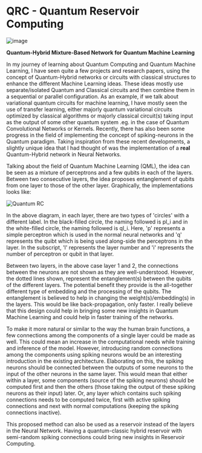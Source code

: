 <h1>QRC - Quantum Reservoir Computing</h1>

![image](https://github.com/user-attachments/assets/965a042c-9a8b-4a00-9c75-ac64c8574358)

**Quantum-Hybrid Mixture-Based Network for Quantum Machine Learning**

In my journey of learning about Quantum Computing and Quantum Machine Learning, I have seen quite a few projects and research papers, using the concept of Quantum-Hybrid networks or circuits with classical structures to enhance the different Machine Learning ideas. These ideas mostly use separate/isolated Quantum and Classical circuits and then combine them in a sequential or parallel configuration. As an example, if we talk about variational quantum circuits for machine learning, I have mostly seen the use of transfer learning, either majorly quantum variational circuits optimized by classical algorithms or majorly classical circuit(s) taking input as the output of some other quantum system .eg. in the case of Quantum Convolutional Networks or Kernels. Recently, there has also been some progress in the field of implementing the concept of spiking-neurons in the Quantum paradigm. Taking inspiration from these recent developments, a slightly unique idea that I had thought of was the implementation of a **real** Quantum-Hybrid network in Neural Networks.

Talking about the field of Quantum Machine Learning (QML), the idea can be seen as a mixture of perceptrons and a few qubits in each of the layers. Between two consecutive layers, the idea proposes entanglement of qubits from one layer to those of the other layer. Graphically, the implementations looks like:

![Quantum RC](https://github.com/SoardRaspi/Quantum-RC-Reservoir-Computing-/blob/main/Bloq%20Crazy.png)

In the above diagram, in each layer, there are two types of 'circles' with a different label. In the black-filled circle, the naming followed is pl_i and in the white-filled circle, the naming followed is ql_i. Here, 'p' represents a simple perceptron which is used in the normal neural networks and 'q' represents the quibt which is being used along-side the perceptrons in the layer. In the subscript, 'l' represents the layer number and 'i' represents the number of perceptron or qubit in that layer.

Between two layers, in the above case layer 1 and 2, the connections between the neurons are not shown as they are well-understood. However, the dotted lines shown, represent the entanglement(s) between the qubits of the different layers. The potential benefit they provide is the all-together different type of embedding and the processing of the qubits. The entanglement is believed to help in changing the weight(s)/embedding(s) in the layers. This would be like back-propagation, only faster. I really believe that this design could help in bringing some new insights in Quantum Machine Learning and could help in faster training of the networks.

To make it more natural or similar to the way the human brain functions, a few connections among the components of a single layer could be made as well. This could mean an increase in the computational needs while training and inference of the model. However, introducing random connections among the components using spiking neurons would be an interesting introduction in the existing architecture. Elaborating on this, the spiking neurons should be connected between the outputs of some neurons to the input of the other neurons in the same layer. This would mean that either within a layer, some components (source of the spiking neurons) should be computed first and then the others (those taking the output of these spiking neurons as their input) later. Or, any layer which contains such spiking connections needs to be computed twice, first with active spiking connections and next with normal computations (keeping the spiking connections inactive).

This proposed method can also be used as a reservoir instead of the layers in the Neural Network. Having a quantum-classic hybrid reservoir with semi-random spiking connections could bring new insights in Reservoir Computing.

